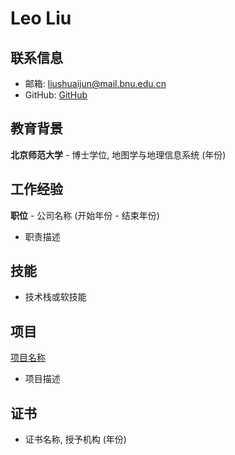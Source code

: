 # Leo Liu

## 联系信息
- 邮箱: liushuaijun@mail.bnu.edu.cn
- GitHub: [GitHub](你的GitHub链接)

## 教育背景
**北京师范大学** - 博士学位, 地图学与地理信息系统 (年份)

## 工作经验
**职位** - 公司名称 (开始年份 - 结束年份)
- 职责描述

## 技能
- 技术栈或软技能

## 项目
[项目名称](项目链接)
- 项目描述

## 证书
- 证书名称, 授予机构 (年份)

